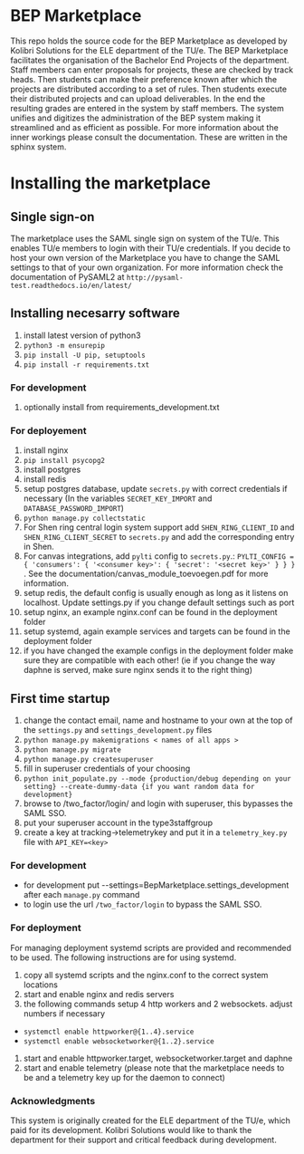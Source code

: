 # BEP Marketplace
This repo holds the source code for the BEP Marketplace as developed by Kolibri Solutions for the ELE department of the TU/e.
The BEP Marketplace facilitates the organisation of the Bachelor End Projects of the department. Staff members can enter proposals for projects, these are checked by track heads. Then students can make their preference known after which the projects are distributed according to a set of rules. Then students execute their distributed projects and can upload deliverables. In the end the resulting grades are entered in the system by staff members.
The system unifies and digitizes the administration of the BEP system making it streamlined and as efficient as possible. For more information about the inner workings please consult the documentation. These are written in the sphinx system.

# Installing the marketplace
## Single sign-on
The marketplace uses the SAML single sign on system of the TU/e. This enables TU/e members to login with their TU/e credentials.
If you decide to host your own version of the Marketplace you have to change the SAML settings to that of your own organization.
For more information check the documentation of PySAML2 at ```http://pysaml-test.readthedocs.io/en/latest/```

## Installing necesarry software
1. install latest version of python3
1. ```python3 -m ensurepip```
1. ```pip install -U pip, setuptools```
1. ```pip install -r requirements.txt```

### For development
1. optionally install from requirements_development.txt

### For deployement
1. install nginx
1. ```pip install psycopg2```
1. install postgres
1. install redis
1. setup postgres database, update ```secrets.py``` with correct credentials if necessary (In the variables ```SECRET_KEY_IMPORT``` and ```DATABASE_PASSWORD_IMPORT```)
1. ```python manage.py collectstatic```
1. For Shen ring central login system support add ```SHEN_RING_CLIENT_ID``` and ```SHEN_RING_CLIENT_SECRET``` to ```secrets.py``` and add the corresponding entry in Shen.
1. For canvas integrations, add ```pylti``` config to ```secrets.py```.: 
``
PYLTI_CONFIG = {
    'consumers': {
        '<consumer key>': {
            'secret': '<secret key>'
        }
    }
}
``
. See the documentation/canvas_module_toevoegen.pdf for more information. 
1. setup redis, the default config is usually enough as long as it listens on localhost. Update settings.py if you change default settings such as port
1. setup nginx, an example nginx.conf can be found in the deployment folder
1. setup systemd, again example services and targets can be found in the deployment folder
1. if you have changed the example configs in the deployment folder make sure they are compatible with each other! (ie if you change the way daphne is served, make sure nginx sends it to the right thing)

## First time startup
1. change the contact email, name and hostname to your own at the top of the ```settings.py``` and ```settings_development.py``` files
1. ```python manage.py makemigrations < names of all apps >```
1. ```python manage.py migrate```
1. ```python manage.py createsuperuser```
1. fill in superuser credentials of your choosing
1. ```python init_populate.py --mode {production/debug depending on your setting} --create-dummy-data {if you want random data for development}```
1. browse to /two_factor/login/ and login with superuser, this bypasses the SAML SSO.
1. put your superuser account in the type3staffgroup
1. create a key at tracking->telemetrykey and put it in a ```telemetry_key.py``` file with ```API_KEY=<key>```

### For development
* for development put --settings=BepMarketplace.settings_development after each ```manage.py``` command
* to login use the url ```/two_factor/login``` to bypass the SAML SSO.

### For deployment
For managing deployment systemd scripts are provided and recommended to be used. The following instructions are for using systemd.
1. copy all systemd scripts and the nginx.conf to the correct system locations
1. start and enable nginx and redis servers
1. the following commands setup 4 http workers and 2 websockets. adjust numbers if necessary
  * ```systemctl enable httpworker@{1..4}.service```
  * ```systemctl enable websocketworker@{1..2}.service```
1. start and enable httpworker.target, websocketworker.target and daphne
1. start and enable telemetry (please note that the marketplace needs to be and a telemetry key  up for the daemon to connect)

### Acknowledgments
This system is originally created for the ELE department of the TU/e, which paid for its development. Kolibri Solutions would like to thank the department for their support and critical feedback during development.
